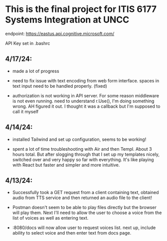 # This is the final project for ITIS 6177 Systems Integration at UNCC

endpoint:
https://eastus.api.cognitive.microsoft.com/

API Key set in .bashrc
## 4/17/24:

- made a lot of progress

- need to fix issue with text encoding from web form interface. spaces in text input need to be handled properly. (fixed)

- authorization is not working in API server.  For some reason middleware is not even running.  need to understand r.Use(), I'm doing something wrong. AH figured it out. I thought it was a callback but I'm supposed to call it myself

## 4/14/24:

- installed Tailwind and set up configuration, seems to be working!

- spent a lot of time troubleshooting with Air and then Templ. About 3 hours total. But after slogging through that I set up my templates nicely, switched over and very happy so far with everything.  It's like playing with React but faster and simpler and more intuitive.

## 4/13/24:
- Successfully took a GET request from a client containing text, obtained audio from TTS service and then returned an audio file to the client!

- Postman doesn't seem to be able to play files directly but the browser will play them. Next I'll need to allow the user to choose a voice from the list of voices as well as entering text.

- :8080/docs will now allow user to request voices list. next up, include ability to select voice and then enter text from docs page. 

